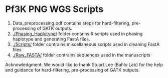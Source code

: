 # Pf3K PNG WGS Scripts
 

 1. Data_preprocessing.pdf contains steps for hard-filtering, pre-processing of GATK outputs.
 2. [./Phasing_Haplotype/](Phasing_Haplotype) folder contains R scripts used in phasing haplotype and generating FastA files.
 3. [./Scripts/](Scripts) folder contrains miscellaneous scripts used in cleaning FastA files
 4. [./Raw_FASTA/](Raw_FASTA) folder contrains sequences used in the manuscripts


Acknowledgment: We would like to thank Stuart Lee (Bahlo Lab) for the help and guidance for hard-filtering, pre-processing of GATK outputs.
